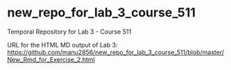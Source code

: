 # new_repo_for_lab_3_course_511
Temporal Repository for Lab 3 - Course 511

URL for the HTML MD output of Lab 3: https://github.com/manu2856/new_repo_for_lab_3_course_511/blob/master/New_Rmd_for_Exercise_2.html
